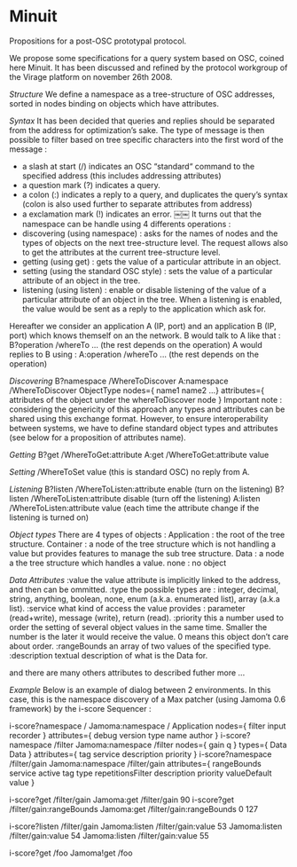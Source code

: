 Minuit
======

Propositions for a post-OSC prototypal protocol.

We propose some specifications for a query system based on OSC, coined here Minuit.
It has been discussed and refined by the protocol workgroup of the Virage platform on november 26th 2008.

*Structure*
We define a namespace as a tree-structure of OSC addresses, sorted in nodes binding on objects which have attributes.

*Syntax*
It has been decided that queries and replies should be separated from the address for optimization’s sake.
The type of message is then possible to filter based on tree specific characters into the first word of the message :
- a slash at start (/) indicates an OSC “standard“ command to the specified address (this includes addressing attributes)
- a question mark (?) indicates a query.
- a colon (:) indicates a reply to a query, and duplicates the query’s syntax (colon is also used further to separate attributes from address)
- a exclamation mark (!) indicates an error.
￼￼
It turns out that the namespace can be handle using 4 differents operations :
- discovering (using namespace) : asks for the names of nodes and the types of objects on the next tree-structure level. The request allows also to get the attributes at the current tree-structure level.
- getting (using get) : gets the value of a particular attribute in an object.
- setting (using the standard OSC style) : sets the value of a particular attribute of
an object in the tree.
- listening (using listen) : enable or disable listening of the value of a particular attribute of an object in the tree. When a listening is enabled, the value would be sent as a reply to the application which ask for.

Hereafter we consider an application A (IP, port) and an application B (IP, port) which knows themself on an the network.
B would talk to A like that :
B?operation /whereTo ... (the rest depends on the operation)
A would replies to B using :
A:operation /whereTo ... (the rest depends on the operation)

*Discovering*
B?namespace /WhereToDiscover
A:namespace /WhereToDiscover ObjectType nodes={ name1 name2 ...} attributes={ attributes of the object under the whereToDiscover node }
Important note : considering the genericity of this approach any types and attributes can be shared using this exchange format. However, to ensure interoperability between systems, we have to define standard object types and attributes (see below for a proposition of attributes name).

*Getting*
B?get /WhereToGet:attribute A:get /WhereToGet:attribute value

*Setting*
/WhereToSet value (this is standard OSC) no reply from A.

*Listening*
B?listen /WhereToListen:attribute enable (turn on the listening) B?listen /WhereToListen:attribute disable (turn off the listening)
A:listen /WhereToListen:attribute value
(each time the attribute change if the listening is turned on)

*Object types*
There are 4 types of objects : 
Application : the root of the tree structure.
Container : a node of the tree structure which is not handling a value but provides features to manage the sub tree structure.
Data : a node a the tree structure which handles a value.
none : no object

*Data Attributes*
:value
the value attribute is implicitly linked to the address, and then can be ommitted.
:type
the possible types are : integer, decimal, string, anything, boolean, none, enum (a.k.a. enumerated list), array (a.k.a list).
:service
what kind of access the value provides : parameter (read+write), message (write), return (read).
:priority
this a number used to order the setting of several object values in the same time. Smaller the number is the later it would receive the value. 0 means this object don’t care about order.
:rangeBounds
an array of two values of the specified type.
:description
textual description of what is the Data for.

and there are many others attributes to described futher more ...

*Example*
Below is an example of dialog between 2 environments. In this case, this is the
namespace discovery of a Max patcher (using Jamoma 0.6 framework) by the i-score Sequencer :

i-score?namespace /
Jamoma:namespace / Application nodes={ filter input recorder } attributes={ debug version type name author }
i-score?namespace /filter
Jamoma:namespace /filter nodes={ gain q } types={ Data Data } attributes={ tag service description priority }
i-score?namespace /filter/gain
Jamoma:namespace /filter/gain attributes={ rangeBounds service active tag type repetitionsFilter description priority valueDefault value }

i-score?get /filter/gain 
Jamoma:get /filter/gain 90
i-score?get /filter/gain:rangeBounds 
Jamoma:get /filter/gain:rangeBounds 0 127

i-score?listen /filter/gain 
Jamoma:listen /filter/gain:value 53 
Jamoma:listen /filter/gain:value 54 
Jamoma:listen /filter/gain:value 55

i-score?get /foo
Jamoma!get /foo